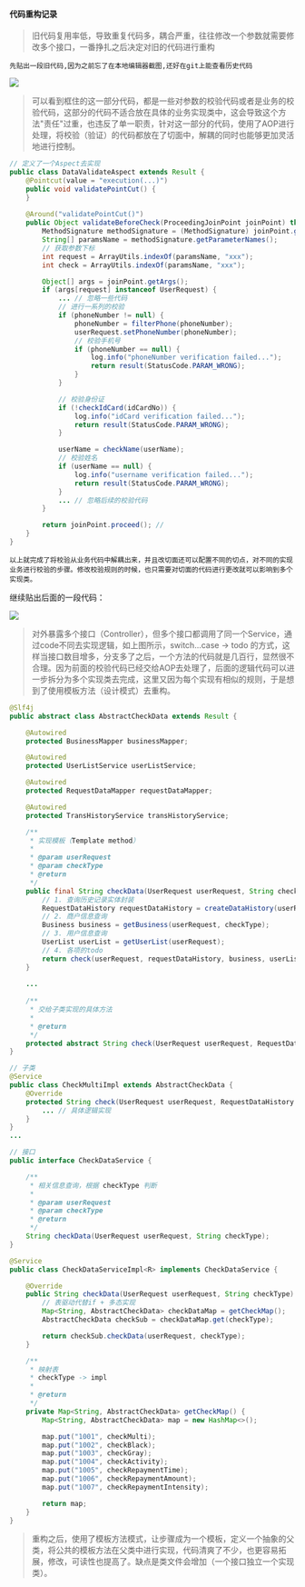 #### 代码重构记录

> 旧代码复用率低，导致重复代码多，耦合严重，往往修改一个参数就需要修改多个接口，一番挣扎之后决定对旧的代码进行重构

`先贴出一段旧代码,因为之前忘了在本地编辑器截图,还好在git上能查看历史代码`

![](https://github.com/iamwumaixing/ImageStorage/blob/master/1.png)

> 可以看到框住的这一部分代码，都是一些对参数的校验代码或者是业务的校验代码，这部分的代码不适合放在具体的业务实现类中，这会导致这个方法"责任"过重，也违反了单一职责，针对这一部分的代码，使用了AOP进行处理，将校验（验证）的代码都放在了切面中，解耦的同时也能够更加灵活地进行控制。

```java
// 定义了一个Aspect去实现
public class DataValidateAspect extends Result {
	@Pointcut(value = "execution(...)")
    public void validatePointCut() {
    }
    
    @Around("validatePointCut()")
    public Object validateBeforeCheck(ProceedingJoinPoint joinPoint) throws Throwable {
        MethodSignature methodSignature = (MethodSignature) joinPoint.getSignature();
        String[] paramsName = methodSignature.getParameterNames();
        // 获取参数下标
        int request = ArrayUtils.indexOf(paramsName, "xxx");
        int check = ArrayUtils.indexOf(paramsName, "xxx");

        Object[] args = joinPoint.getArgs();
        if (args[request] instanceof UserRequest) {
            ... // 忽略一些代码
            // 进行一系列的校验    
            if (phoneNumber != null) {
                phoneNumber = filterPhone(phoneNumber);
                userRequest.setPhoneNumber(phoneNumber);
                // 校验手机号
                if (phoneNumber == null) {
                    log.info("phoneNumber verification failed...");
                    return result(StatusCode.PARAM_WRONG);
                }
            }

            // 校验身份证
            if (!checkIdCard(idCardNo)) {
                log.info("idCard verification failed...");
                return result(StatusCode.PARAM_WRONG);
            }

            userName = checkName(userName);
            // 校验姓名
            if (userName == null) {
                log.info("username verification failed...");
                return result(StatusCode.PARAM_WRONG);
            }
			... // 忽略后续的校验代码
        }

        return joinPoint.proceed(); // 
    }
}
```

`以上就完成了将校验从业务代码中解耦出来，并且改切面还可以配置不同的切点，对不同的实现业务进行校验的步骤。修改校验规则的时候，也只需要对切面的代码进行更改就可以影响到多个实现类。`

继续贴出后面的一段代码：

![](https://github.com/iamwumaixing/ImageStorage/blob/master/2.png)

> 对外暴露多个接口（Controller），但多个接口都调用了同一个Service，通过code不同去实现逻辑，如上图所示，switch...case -> todo 的方式，这样当接口数目增多，分支多了之后，一个方法的代码就是几百行，显然很不合理。因为前面的校验代码已经交给AOP去处理了，后面的逻辑代码可以进一步拆分为多个实现类去完成，这里又因为每个实现有相似的规则，于是想到了使用模板方法（设计模式）去重构。

```java
@Slf4j
public abstract class AbstractCheckData extends Result {

    @Autowired
    protected BusinessMapper businessMapper;

    @Autowired
    protected UserListService userListService;

    @Autowired
    protected RequestDataMapper requestDataMapper;

    @Autowired
    protected TransHistoryService transHistoryService;

    /**
     * 实现模板（Template method）
     *
     * @param userRequest
     * @param checkType
     * @return
     */
    public final String checkData(UserRequest userRequest, String checkType) {
        // 1. 查询历史记录实体封装
        RequestDataHistory requestDataHistory = createDataHistory(userRequest, checkType);
        // 2. 商户信息查询
        Business business = getBusiness(userRequest, checkType);
        // 3. 用户信息查询
        UserList userList = getUserList(userRequest);
        // 4. 各项的todo
        return check(userRequest, requestDataHistory, business, userList);
    }
    
    ...
        
    /**
     * 交给子类实现的具体方法
     *
     * @return
     */
    protected abstract String check(UserRequest userRequest, RequestDataHistory requestDataHistory, Business findBusiness, UserList userList);
}

// 子类
@Service
public class CheckMultiImpl extends AbstractCheckData {
    @Override
    protected String check(UserRequest userRequest, RequestDataHistory requestDataHistory, Business findBusiness, UserList userList) {
        ... // 具体逻辑实现
    }
}
...
```

```java
// 接口
public interface CheckDataService {

    /**
     * 相关信息查询，根据 checkType 判断
     *
     * @param userRequest
     * @param checkType
     * @return
     */
    String checkData(UserRequest userRequest, String checkType);
}

@Service
public class CheckDataServiceImpl<R> implements CheckDataService {

    @Override
    public String checkData(UserRequest userRequest, String checkType) {
        // 表驱动代替if + 多态实现
        Map<String, AbstractCheckData> checkDataMap = getCheckMap();
        AbstractCheckData checkSub = checkDataMap.get(checkType);

        return checkSub.checkData(userRequest, checkType);
    }

    /**
     * 映射表
     * checkType -> impl
     *
     * @return
     */
    private Map<String, AbstractCheckData> getCheckMap() {
        Map<String, AbstractCheckData> map = new HashMap<>();

        map.put("1001", checkMulti);
        map.put("1002", checkBlack);
        map.put("1003", checkGray);
        map.put("1004", checkActivity);
        map.put("1005", checkRepaymentTime);
        map.put("1006", checkRepaymentAmount);
        map.put("1007", checkRepaymentIntensity);

        return map;
    }
}
```

> 重构之后，使用了模板方法模式，让步骤成为一个模板，定义一个抽象的父类，将公共的模板方法在父类中进行实现，代码清爽了不少，也更容易拓展，修改，可读性也提高了。缺点是类文件会增加（一个接口独立一个实现类）。

